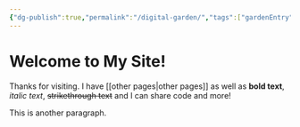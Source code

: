```yaml
---
{"dg-publish":true,"permalink":"/digital-garden/","tags":["gardenEntry"]}
---
```



# Welcome to My Site!
Thanks for visiting. I have [[other pages\|other pages]] as well as **bold text**, *italic text*, ~~strikethrough text~~ and I can share code and more!

This is another paragraph.